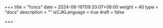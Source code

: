 +++
title = "funcs"
date = 2024-08-19T09:33:07+08:00
weight = 40
type = "docs"
description = ""
isCJKLanguage = true
draft = false

+++

